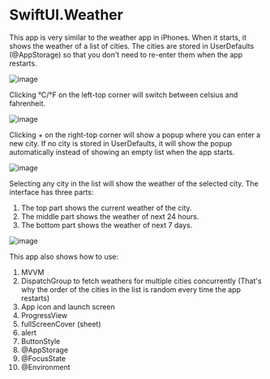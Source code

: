 # SwiftUI.Weather

This app is very similar to the weather app in iPhones. When it starts, it shows the weather of a list of cities. The cities are stored in UserDefaults (@AppStorage) so that you don't need to re-enter them when the app restarts.

![image](https://user-images.githubusercontent.com/15805568/137261762-e9df6205-5f53-421d-9e65-01bd1338c0a6.png)

Clicking °C/°F on the left-top corner will switch between celsius and fahrenheit.

![image](https://user-images.githubusercontent.com/15805568/137260629-7624a143-58b6-403b-ba26-750e453469fb.png)

Clicking + on the right-top corner will show a popup where you can enter a new city. If no city is stored in UserDefaults, it will show the popup automatically instead of showing an empty list when the app starts.

![image](https://user-images.githubusercontent.com/15805568/137261149-a212cef9-49f2-4358-8e58-b9b8ee870149.png)

Selecting any city in the list will show the weather of the selected city. The interface has three parts:
1. The top part shows the current weather of the city.
2. The middle part shows the weather of next 24 hours.
3. The bottom part shows the weather of next 7 days.

![image](https://user-images.githubusercontent.com/15805568/137261459-6cade5af-e37f-485f-bef0-e9e23280f988.png)

This app also shows how to use:
1. MVVM
2. DispatchGroup to fetch weathers for multiple cities concurrently (That's why the order of the cities in the list is random every time the app restarts)
3. App icon and launch screen
4. ProgressView
5. fullScreenCover (sheet)
6. alert
7. ButtonStyle
8. @AppStorage
9. @FocusState
10. @Environment
